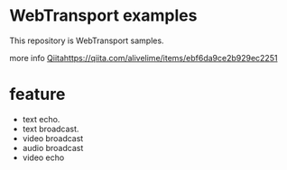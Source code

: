 # WebTransport examples

This repository is WebTransport samples.

more info [Qiita]()https://qiita.com/alivelime/items/ebf6da9ce2b929ec2251

# feature

- text echo.
- text broadcast.
- video broadcast
- audio broadcast
- video echo

